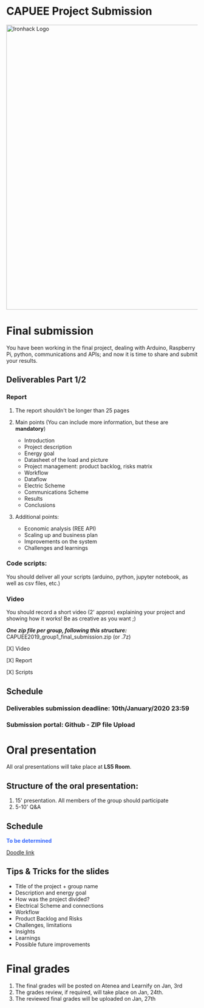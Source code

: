 # **CAPUEE Project Submission**


<img src="https://www.raconteur.net/wp-content/uploads/2019/02/FOE_p14_2.jpg" alt="Ironhack Logo" width="750"/>

# Final submission
 
 You have been working in the final project, dealing with Arduino, Raspberry Pi, python, communications and APIs; and now it is time to share and submit your results. 


 ## **Deliverables Part 1/2**
### Report 
1. The report shouldn't be longer than 25 pages
2. Main points (You can include more information, but these are **mandatory**)
    * Introduction
    * Project description
    * Energy goal
    * Datasheet of the load and picture
    * Project management: product backlog, risks matrix
    * Workflow
    * Dataflow
    * Electric Scheme
    * Communications Scheme 
    * Results
    * Conclusions 

3. Additional points: 
    * Economic analysis (REE API) 
    * Scaling up and business plan
    * Improvements on the system 
    * Challenges and learnings 
    

### Code scripts: 
You should deliver all your scripts (arduino, python, jupyter notebook, as well as csv files, etc.)
### Video 
You should record a short video (2' approx) explaining your project and showing how it works! Be as creative as you want ;) 

***One zip file per group, following this structure:*** 
    CAPUEE2019_group1_final_submission.zip (or .7z)

\[X] Video

\[X] Report 

\[X] Scripts

## Schedule 
 ### **Deliverables submission deadline**: 10th/January/2020 23:59
 ### **Submission portal:** Github - ZIP file Upload 
 

# Oral presentation

All oral presentations will take place at **LS5 Room**.

## Structure of the oral presentation: 
1. 15' presentation. All members of the group should participate
2. 5-10' Q&A

## Schedule 

<span style="color:#3366ff">**To be determined**</span>

[Doodle link](https://doodle.com/poll/fg2s2ktpu9fzswrp)

## Tips & Tricks for the slides
* Title of the project + group name
* Description and energy goal 
* How was the project divided? 
* Electrical Scheme and connections
* Workflow 
* Product Backlog and Risks
* Challenges, limitations
* Insights 
* Learnings 
* Possible future improvements 

# Final grades

1. The final grades will be posted on Atenea and Learnify on Jan, 3rd
2. The grades review, if required, will take place on Jan, 24th. 
3. The reviewed final grades will be uploaded on Jan, 27th


